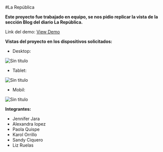 #La República

**Este proyecto fue trabajado en equipo, se nos pidio replicar la vista de la sección Blog del diario La República.**

Link del demo: [View Demo](https://jenniferjara.github.io/sass-republica/ "Demo")

**Vistas del proyecto en los dispositivos solicitados:**

  + Desktop:
  
  ![Sin titulo](http://i63.tinypic.com/mvojn4.png)
  
  + Tablet:
  
  ![Sin titulo](http://i65.tinypic.com/16o0wg.png)
  
  + Mobil:
  
  ![Sin titulo](http://i68.tinypic.com/2ywbl7o.png)
  
**Integrantes:**

+ Jennifer Jara
+ Alexandra lopez
+ Paola Quispe
+ Karol Orrillo
+ Sandy Ciquero
+ Liz Ruelas